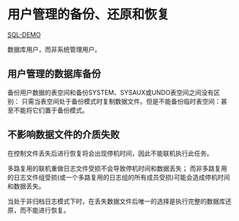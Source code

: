 # 用户管理的备份、还原和恢复

[SQL-DEMO](../sql_scripts/backup/user_mgmt_backup.sql)

数据库用户，而非系统管理用户。

## 用户管理的数据库备份

备份用户数据的表空间和备份SYSTEM、SYSAUX或UNDO表空间之间没有区别：
只需当表空间处于备份模式时复制数据文件。但是不能备份临时表空间：甚至不能将它们置于备份模式。

## 不影响数据文件的介质失败

在控制文件丢失后进行恢复将会出现停机时间，因此不能联机执行此任务。

多路复用的联机重做日志文件受损不会导致停机时间和数据丢失；
而非多路复用的日志文件组受损(或一个多路复用的日志组的所有成员受损)可能会造成停机时间和数据丢失。

当处于非归档日志模式下时，在丢失数据文件后唯一的选择是执行完整的数据库还原，而不能进行恢复。